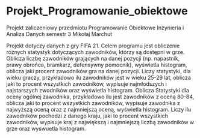 # Projekt_Programowanie_obiektowe
Projekt zaliczeniowy przedmiotu Programowanie Obiektowe Inżynieria i Analiza Danych semestr 3 Mikołaj Marchut

Projekt dotyczy danych z gry FIFA 21. Celem programu jest obliczenie różnych statystyk dotyczących zawodników, którzy są dostępni w grze. Oblicza liczbę zawodników grających na danej pozycji (np. napastnik, prawy obrońca, bramkarz, defensywny pomocnik), wyświetla histogram, oblicza jaki procent zawodników gra na danej pozycji.
Liczy statystyki, dla wieku graczy, przykładowo ilu zawodników jest w wieku 25-29 lat, oblicza jaki to procent wszystkich zawodników, wypisuje najmłodszych i najstarszych zwodników oraz wyświetla histogram.
Oblicza Statystyki dla oceny ogólnej zawodnika, przykładowo ilu jest zawodników z oceną 80-84, oblicza jaki to procent wszystkich zawodników, wypisuje zawodnika z najwyższą oceną oraz z najmniejszą oceną, wyświetla histogram.
Liczy ilu zawodników pochodzi z danego kraju, jaki to procent wszystkich zawodników, wypisuje kraj z największą i najmniejszą liczbą zawodników w grze oraz wyswuetla histogram.
